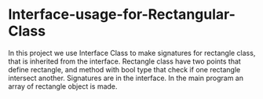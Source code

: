 # Interface-usage-for-Rectangular-Class
In this project we use Interface Class to make signatures for rectangle class, that is inherited from the interface.
Rectangle class have two points that define rectangle, and method with bool type that check if one rectangle intersect another. Signatures are in the interface. In the main program an array of rectangle object is made.    
